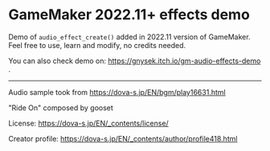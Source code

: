# GameMaker 2022.11+ effects demo

Demo of `audio_effect_create()` added in 2022.11 version of GameMaker. Feel free to use, learn and modify, no credits needed.

You can also check demo on: https://gnysek.itch.io/gm-audio-effects-demo .


---


Audio sample took from https://dova-s.jp/EN/bgm/play16631.html

"Ride On" composed by gooset

License: https://dova-s.jp/EN/_contents/license/

Creator profile: https://dova-s.jp/EN/_contents/author/profile418.html